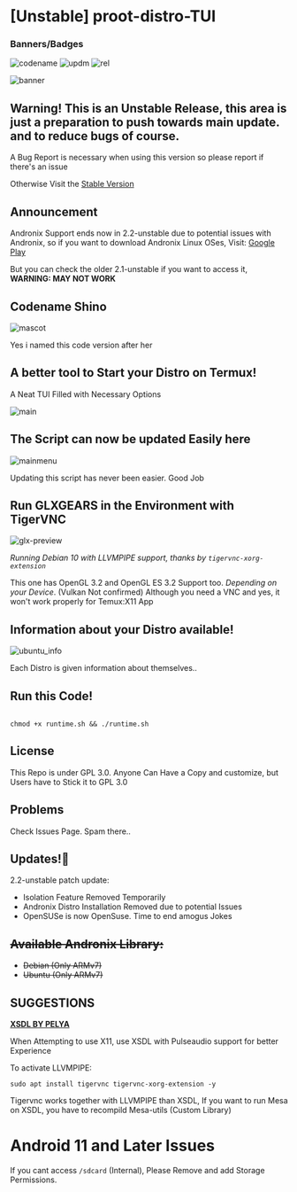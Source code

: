 # [Unstable] proot-distro-TUI

### Banners/Badges

![codename](https://img.shields.io/badge/codename-Shino-magenta?style=for-the-badge&logo=appveyor) ![updm](https://img.shields.io/website?down_color=red&down_message=Update%20Service%20Checkers%20offline&style=for-the-badge&up_color=blue&up_message=Update%20Service%20Checkers%20Online&url=https%3A%2F%2Fpastebin.com%2Fraw%2Fwt2xyCxH) ![rel](https://img.shields.io/badge/release-unstable-red?style=for-the-badge&logo=appveyor)

![banner](img-src/banner.png)

## Warning! This is an Unstable Release, this area is just a preparation to push towards main update. and to reduce bugs of course.

A Bug Report is necessary when using this version so please report if there's an issue

Otherwise Visit the [Stable Version](https://github.com/SUFandom/proot-distro-tui)

## Announcement

Andronix Support ends now in 2.2-unstable due to potential issues with Andronix, so if you want to download Andronix Linux OSes, Visit: [Google Play](https://play.google.com/store/apps/details?id=studio.com.techriz.andronix&hl=en&gl=US&referrer=utm_source%3Dgoogle%26utm_medium%3Dorganic%26utm_term%3Dandronix&pcampaignid=APPU_1_CTILY6f_MP7t2roPkfa0sAE) 

But you can check the older 2.1-unstable if you want to access it, **WARNING: MAY NOT WORK**

## Codename Shino

![mascot](img-src/shino_mascot.png)

Yes i named this code version after her

## A better tool to Start your Distro on Termux!

A Neat TUI Filled with Necessary Options

![main](img-src/sel_src01.jpg)

## The Script can now be updated Easily here

![mainmenu](img-src/main_sel_src02.jpg)

Updating this script has never been easier. Good Job

## Run GLXGEARS in the Environment with TigerVNC

![glx-preview](img-src/glx.jpg)

*Running Debian 10 with LLVMPIPE support, thanks by `tigervnc-xorg-extension`*

This one has OpenGL 3.2 and OpenGL ES 3.2 Support too. *Depending on your Device*. (Vulkan Not confirmed) Although you need a VNC and yes, it won't work properly for Temux:X11 App

## Information about your Distro available!

![ubuntu_info](img-src/desc_dis.jpg)

Each Distro is given information about themselves..

## Run this Code!

``` 

chmod +x runtime.sh && ./runtime.sh 

```

## License

This Repo is under GPL 3.0. Anyone Can Have a Copy and customize, but Users have to Stick it to GPL 3.0

## Problems

Check Issues Page. Spam there..

## Updates!🔧

2.2-unstable patch update:

- Isolation Feature Removed Temporarily
- Andronix Distro Installation Removed due to potential Issues
- OpenSUSe is now OpenSuse. Time to end amogus Jokes

## ~~Available Andronix Library:~~

- ~~Debian (Only ARMv7)~~
- ~~Ubuntu (Only ARMv7)~~
## SUGGESTIONS

[**XSDL BY PELYA**](https://play.google.com/store/apps/details?id=x.org.server)

When Attempting to use X11, use XSDL with Pulseaudio support for better Experience


To activate LLVMPIPE:
```
sudo apt install tigervnc tigervnc-xorg-extension -y
```
Tigervnc works together with LLVMPIPE than XSDL, If you want to run Mesa on XSDL, you have to recompild Mesa-utils (Custom Library)

# Android  11 and Later Issues

If you cant access `/sdcard` (Internal), Please Remove and add Storage Permissions.

